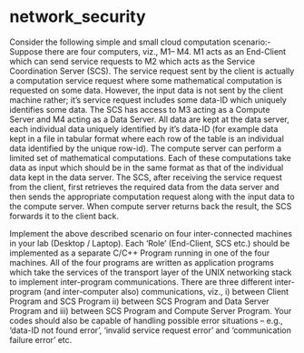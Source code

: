 # network_security

Consider the following simple and small cloud computation scenario:-
Suppose there are four computers, viz., M1– M4. M1 acts as an End-Client which 
can send service requests to M2 which acts as the Service Coordination Server (SCS). The service request 
sent by the client is actually a computation service request where some mathematical computation is 
requested on some data. However, the input data is not sent by the client machine rather; it’s service request 
includes some data-ID which uniquely identifies some data. The SCS has access to M3 acting as a Compute 
Server and M4 acting as a Data Server. All data are kept at the data server, each individual data uniquely 
identified by it’s data-ID (for example data kept in a file in tabular format where each row of the table is an 
individual data identified by the unique row-id). The compute server can perform a limited set of 
mathematical computations. Each of these computations take data as input which should be in the same 
format as that of the individual data kept in the data server. The SCS, after receiving the service request 
from the client, first retrieves the required data from the data server and then sends the appropriate 
computation request along with the input data to the compute server. When compute server returns back 
the result, the SCS forwards it to the client back.

Implement the above described scenario on four inter-connected machines in your lab (Desktop / 
Laptop). Each ‘Role’ (End-Client, SCS etc.) should be implemented as a separate C/C++ Program running 
in one of the four machines. All of the four programs are written as application programs which take the 
services of the transport layer of the UNIX networking stack to implement inter-program communications. 
There are three different inter-program (and inter-computer also) communications, viz., i) between Client 
Program and SCS Program ii) between SCS Program and Data Server Program and iii) between SCS
Program and Compute Server Program. Your codes should also be capable of handling possible error
situations – e.g., ‘data-ID not found error’, ‘invalid service request error’ and ‘communication failure error’ 
etc.
